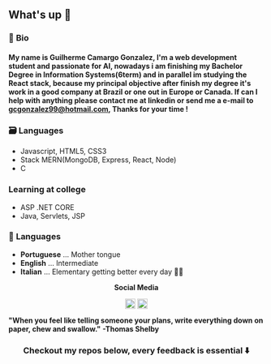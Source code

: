 ## What's up 👋

### :pencil: **Bio**
#### My name is **Guilherme Camargo Gonzalez**, I'm a web development student and passionate for AI, nowadays i am finishing my Bachelor Degree in Information Systems(6term) and in parallel im studying the React stack, because my principal objective after finish my degree it's work in a good company at Brazil or one out in Europe or Canada. If can I help with anything please contact me at linkedin or send me a e-mail to gcgonzalez99@hotmail.com, Thanks for your time !  

### :card_file_box: **Languages**
- Javascript, HTML5, CSS3
- Stack MERN(MongoDB, Express, React, Node)
- C

### **Learning at college**
- ASP .NET CORE
- Java, Servlets, JSP

### :speech_balloon: **Languages**
  - **Portuguese** ... Mother tongue
  - **English** ... Intermediate
  - **Italian** ... Elementary getting better every day :rocket::rocket:
 

<p align="center"><b>Social Media</b></p>
<p align="center"  width="50" display="flex" flex-direction="row" align-items="center" justify-content="space-between">
<a href="https://www.linkedin.com/in/guilherme-c-gonzalez-342bb4158/" target="blank"><img align="center" src="https://cdn.jsdelivr.net/npm/simple-icons@3.0.1/icons/linkedin.svg" alt="Guilherme linkedin link" height="20" width="20" /></a>
<a href="https://www.instagram.com/guih_cg/" target="blank"><img align="center" src="https://cdn.jsdelivr.net/npm/simple-icons@3.0.1/icons/instagram.svg" alt="Guilherme instagram link" height="20" width="20" /></a>
</p>



**"When you feel like telling someone your plans, write everything down on paper, chew and swallow."**
                                                                                    **-Thomas Shelby**
**<h3 align="center">Checkout my repos below, every feedback is essential :arrow_down:</h3>**
